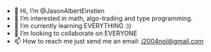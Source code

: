 - 👋 Hi, I’m @JasonAlbertEinstien
- 👀 I’m interested in math, algo-trading and type programming. 
- 🌱 I’m currently learning EVERYTHING :))
- 💞️ I’m looking to collaborate on EVERYONE
- 📫 How to reach me just send me an email: j2004nol@gmail.com

<!---
JasonAlbertEinstien/JasonAlbertEinstien is a ✨ special ✨ repository because its `README.md` (this file) appears on your GitHub profile.
You can click the Preview link to take a look at your changes.
--->
